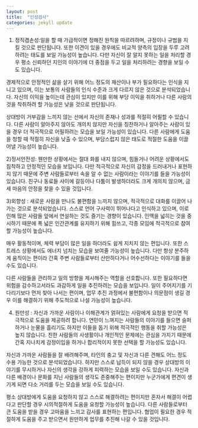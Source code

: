 ```yaml
---
layout: post
title:  "인성검사"
categories: jekyll update
---
```

1) 정직겸손성:일을 할 때 가급적이면 정해진 원칙을 따르려하며, 규정이나 규범을 지킬 것으로 판단됩니다. 또한 이견이 있을 경우에도 비교적 양측의 입장을 두루 고려하려는 태도를 보일 가능성이 높습니다. 다만 자신이 잘 알지 못하는 일을 처리할 경우 평소 신뢰하던 지인의 이야기에 더 중점을 두고 일을 처리하려는 경향을 보일 수도 있습니다.

경제적으로 안정적인 삶을 살기 위해 어느 정도의 재산이나 부가 필요하다는 인식을 지니고 있으며, 이는 보통의 사람들의 인식 수준과 크게 다르지 않은 것으로 분석되었습니다. 자신의 이익을 높이는데 관심이 있지만 이를 위해 부당 이익을 취하거나 다른 사람의 것을 착취하려 할 가능성은 낮을 것으로 판단됩니다.

상대방이 거부감을 느끼지 않는 선에서 자신의 존재나 성과를 적절히 어필할 수 있습니다. 다른 사람이 알아주지 않아도 개의치 않지만 자신을 칭찬하거나 알아주는 사람이 있을 경우 더 적극적으로 어필하려는 모습을 보일 가능성이 있습니다. 다른 사람에게 도움을 청할 때 적절히 자신을 낮출 수 있으며, 부담스럽지 않은 태도로 적절한 도움을 이끌어낼 가능성이 높습니다.

2)정서안전성: 웬만한 상황에서는 절대 화를 내지 않으며, 힘들거나 어려운 상황에서도 침착하고 안정적인 모습을 보입니다. 다만 적극적으로 자신의 감정을 드러내거나 표현하지 않기 때문에 주변 사람들로부터 속을 알 수 없는 사람이라는 이야기를 들을 가능성이 있습니다. 친구나 동료들 사이에 갈등이나 다툼이 발생하더라도 크게 개의치 않으며, 금세 마음의 안정을 찾을 수 있을 것입니다.

3)외향성 : 새로운 사람을 만나도 불편함을 느끼지 않으며, 적극적으로 대화를 이끌어 나가는 것으로 분석되었습니다. 스스로 언어 구사력이 뛰어나다고 인식하고 있으며, 이로 인해 많은 사람들 앞에서 연설하는 것도 즐기는 경향이 있습니다. 인맥을 넓히는 것을 중시하기 때문에 폭 넓은 인간관계를 유지하기 위해 힘쓰고, 각종 모임에 적극적으로 참여할 가능성이 높습니다.

매우 활동적이며, 체력 부담이 많은 일을 하더라도 쉽게 지치지 않는 편입니다. 또한 스트레스 상황에서도 에너지 넘치는 모습을 보여줄 가능성이 높습니다. 다만 항상 분주하게 움직이는 편이라 간혹 주변 사람들로부터 산만하다거나 어수선하다는 이야기를 들을 수도 있습니다.

다른 사람들을 관리하고 일의 방향을 제시해주는 역할을 선호합니다. 또한 필요하다면 위험을 감수하고서라도 과감하게 일을 추진하려는 모습을 보입니다. 일이 주어지기를 기다리기보다 먼저 찾아 나서는 편이며, 업무 추진 과정에서 불편함이나 의문점이 생길 경우 이를 해결하기 위해 주도적으로 나설 가능성이 높습니다.


4) 원만성 : 자신과 가까운 사람이나 이해관계가 얽혀있는 사람에게 요청을 받으면 적극적으로 도움을 제공하려 합니다. 연민이 느껴지는 사람들의 이야기를 들으면 슬퍼하거나 눈물을 흘리기도 하지만 이들을 돕기 위해 적극적인 행동을 취할 가능성은 높지 않습니다. 친한 사람들의 사생활이나 개인적인 문제에는 관심을 가지기 때문에 간혹 지나치게 감정이입을 하거나 합리적이지 못한 선택을 할 가능성도 있습니다.

자신과 가까운 사람들을 잘 배려해주며, 타인의 충고 및 자신과 다른 견해도 어느 정도 수용 가능한 것으로 분석되었습니다. 하지만 스스로 납득이 되지 않을 경우 상대방의 이야기를 무시하거나 자신의 생각을 강하게 피력하는 모습을 보일 수도 있습니다. 자신과 다른 배경이나 문화를 지닌 사람들의 생각도 존중해주는 편이지만 누군가에게 편견이 생기게 되면 다소 거리를 두는 모습을 보일 수도 있습니다.

평소 상대방에게 도움을 요청하지 않고 스스로 해결하려는 편이지만 혼자서 해결이 어렵다고 판단할 경우 시의적절하게 도움을 요청할 가능성이 높습니다. 다른 사람들로부터 큰 도움을 받을 경우 고마움을 느끼고 감사를 표현하는 편입니다. 협업이 필요한 경우 적절하게 도움을 주고 받으면서 원만하게 업무를 추진해 나갈 수 있을 것입니다.

